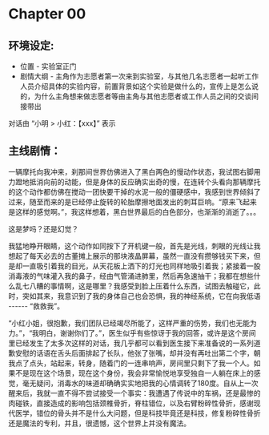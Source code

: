 # Chapter 00
## 环境设定:
* 位置 - 实验室正门
* 剧情大纲 - 主角作为志愿者第一次来到实验室，与其他几名志愿者一起听工作人员介绍具体的实验内容，前置背景如这个实验是做什么的，宣传上是怎么说的，为什么主角想来做志愿者等由主角与其他志愿者或工作人员之间的交谈间接带出

对话由 “小明 > 小红：【xxx】” 表示

## 主线剧情：

一辆摩托向我冲来，刹那间世界仿佛进入了黑白两色的慢动作状态，我试图右脚用力蹬地抵消向前的动能，但是身体的反应确实出奇的慢，在连转个头看向那辆摩托的这个动作都仿佛在搅动一团快要干掉的水泥一般的僵硬感中，我感到世界倾斜了过来，随至而来的是已经停止旋转的轮胎摩擦地面发出的刺耳巨响。“原来飞起来是这样的感觉啊。”，我这样想着，黑白世界最后的白色部分，也渐渐的消逝了。。。

这是梦吗？还是幻觉？

我猛地睁开眼睛，这个动作如同按下了开机键一般，首先是光线，刺眼的光线让我想起了每天必去的古董摊上展示的那块液晶屏幕，虽然一直没有攒够钱买下来，但是却一直吸引着我的目光，从天花板上洒下的灯光也同样地吸引着我；紧接着一股消毒液的气味灌入我的鼻子，经由气管涌进肺里，然后再急速抽干；我都在想些什么乱七八糟的事情啊，这是哪里？我感受到脸上压着什么东西，试图去触碰它，此时，突如其来，我意识到了我的身体自己也会恐惧，我的神经系统，它在向我低语 ------ “救救我”。

“小红小姐，很抱歉，我们团队已经竭尽所能了，这样严重的伤势，我们也无能为力。”，“我明白，谢谢你们了。”，医生似乎有些惊讶于我的回答，或许是这个房间里已经发生了太多次这样的对话，我几乎都可以看到医生接下来准备说的一系列道歉安慰的话语在舌头后面排起了长队，他张了张嘴，却并没有再吐出第二个字，朝我点了点头，站起来，转身，随着门的一连串响声，房间里只剩下了我一个人。如果不是现在这个场景，现在这个身份，我会非常愉悦地享受独自一人躺在床上的感觉，毫无疑问，消毒水的味道却确确实实地把我的心情调转了180度。自从上一次醒来后，我就一直不得不尝试接受一个事实：我遭遇了传说中的车祸，还是最惨的肉碰铁，直接造成的影响包括颈椎骨折，脊柱错位，以及右臂粉碎性骨折，感谢现代医学，错位的骨头并不是什么大问题，但是科技毕竟还是科技，修复粉碎性骨折还是魔法的专利，并且，很遗憾，这个世界上并没有魔法。